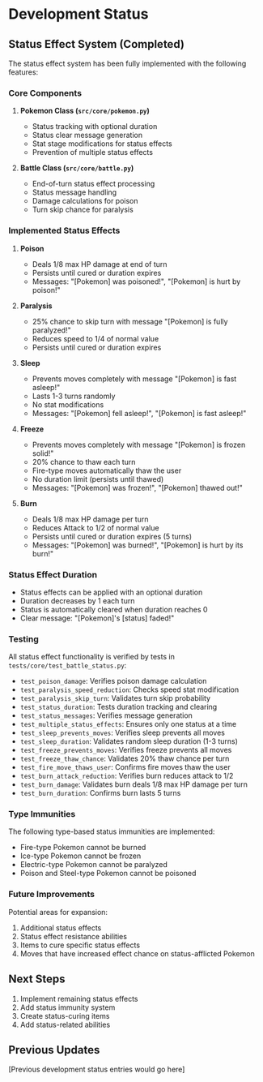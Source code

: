 # Development Status

## Status Effect System (Completed)

The status effect system has been fully implemented with the following features:

### Core Components

1. **Pokemon Class (`src/core/pokemon.py`)**
   - Status tracking with optional duration
   - Status clear message generation
   - Stat stage modifications for status effects
   - Prevention of multiple status effects

2. **Battle Class (`src/core/battle.py`)**
   - End-of-turn status effect processing
   - Status message handling
   - Damage calculations for poison
   - Turn skip chance for paralysis

### Implemented Status Effects

1. **Poison**
   - Deals 1/8 max HP damage at end of turn
   - Persists until cured or duration expires
   - Messages: "[Pokemon] was poisoned!", "[Pokemon] is hurt by poison!"

2. **Paralysis**
   - 25% chance to skip turn with message "[Pokemon] is fully paralyzed!"
   - Reduces speed to 1/4 of normal value
   - Persists until cured or duration expires

3. **Sleep**
   - Prevents moves completely with message "[Pokemon] is fast asleep!"
   - Lasts 1-3 turns randomly
   - No stat modifications
   - Messages: "[Pokemon] fell asleep!", "[Pokemon] is fast asleep!"

4. **Freeze**
   - Prevents moves completely with message "[Pokemon] is frozen solid!"
   - 20% chance to thaw each turn
   - Fire-type moves automatically thaw the user
   - No duration limit (persists until thawed)
   - Messages: "[Pokemon] was frozen!", "[Pokemon] thawed out!"

5. **Burn**
   - Deals 1/8 max HP damage per turn
   - Reduces Attack to 1/2 of normal value
   - Persists until cured or duration expires (5 turns)
   - Messages: "[Pokemon] was burned!", "[Pokemon] is hurt by its burn!"

### Status Effect Duration

- Status effects can be applied with an optional duration
- Duration decreases by 1 each turn
- Status is automatically cleared when duration reaches 0
- Clear message: "[Pokemon]'s [status] faded!"

### Testing

All status effect functionality is verified by tests in `tests/core/test_battle_status.py`:
- `test_poison_damage`: Verifies poison damage calculation
- `test_paralysis_speed_reduction`: Checks speed stat modification
- `test_paralysis_skip_turn`: Validates turn skip probability
- `test_status_duration`: Tests duration tracking and clearing
- `test_status_messages`: Verifies message generation
- `test_multiple_status_effects`: Ensures only one status at a time
- `test_sleep_prevents_moves`: Verifies sleep prevents all moves
- `test_sleep_duration`: Validates random sleep duration (1-3 turns)
- `test_freeze_prevents_moves`: Verifies freeze prevents all moves
- `test_freeze_thaw_chance`: Validates 20% thaw chance per turn
- `test_fire_move_thaws_user`: Confirms fire moves thaw the user
- `test_burn_attack_reduction`: Verifies burn reduces attack to 1/2
- `test_burn_damage`: Validates burn deals 1/8 max HP damage per turn
- `test_burn_duration`: Confirms burn lasts 5 turns

### Type Immunities

The following type-based status immunities are implemented:
- Fire-type Pokemon cannot be burned
- Ice-type Pokemon cannot be frozen
- Electric-type Pokemon cannot be paralyzed
- Poison and Steel-type Pokemon cannot be poisoned

### Future Improvements

Potential areas for expansion:
1. Additional status effects
2. Status effect resistance abilities
3. Items to cure specific status effects
4. Moves that have increased effect chance on status-afflicted Pokemon

## Next Steps

1. Implement remaining status effects
2. Add status immunity system
3. Create status-curing items
4. Add status-related abilities

## Previous Updates

[Previous development status entries would go here]

